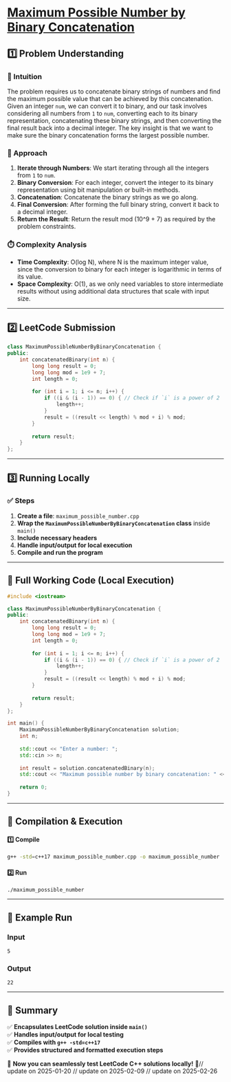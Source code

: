# **[Maximum Possible Number by Binary Concatenation](https://leetcode.com/problems/maximum-possible-number-by-binary-concatenation/description/)**  

## **1️⃣ Problem Understanding**  
### **📌 Intuition**  
The problem requires us to concatenate binary strings of numbers and find the maximum possible value that can be achieved by this concatenation. Given an integer `num`, we can convert it to binary, and our task involves considering all numbers from `1` to `num`, converting each to its binary representation, concatenating these binary strings, and then converting the final result back into a decimal integer. The key insight is that we want to make sure the binary concatenation forms the largest possible number.

### **🚀 Approach**  
1. **Iterate through Numbers**: We start iterating through all the integers from `1` to `num`.
2. **Binary Conversion**: For each integer, convert the integer to its binary representation using bit manipulation or built-in methods.
3. **Concatenation**: Concatenate the binary strings as we go along.
4. **Final Conversion**: After forming the full binary string, convert it back to a decimal integer.
5. **Return the Result**: Return the result mod \(10^9 + 7\) as required by the problem constraints.

### **⏱️ Complexity Analysis**  
- **Time Complexity**: O(log N), where N is the maximum integer value, since the conversion to binary for each integer is logarithmic in terms of its value.
- **Space Complexity**: O(1), as we only need variables to store intermediate results without using additional data structures that scale with input size.

---  

## **2️⃣ LeetCode Submission**  
```cpp
class MaximumPossibleNumberByBinaryConcatenation {
public:
    int concatenatedBinary(int n) {
        long long result = 0;
        long long mod = 1e9 + 7;
        int length = 0;
        
        for (int i = 1; i <= n; i++) {
            if ((i & (i - 1)) == 0) { // Check if `i` is a power of 2
                length++;
            }
            result = ((result << length) % mod + i) % mod;
        }
        
        return result;
    }
};
```  

---  

## **3️⃣ Running Locally**  
### **✅ Steps**  
1. **Create a file**: `maximum_possible_number.cpp`  
2. **Wrap the `MaximumPossibleNumberByBinaryConcatenation` class** inside `main()`  
3. **Include necessary headers**  
4. **Handle input/output for local execution**  
5. **Compile and run the program**  

---  

## **📝 Full Working Code (Local Execution)**  
```cpp
#include <iostream>

class MaximumPossibleNumberByBinaryConcatenation {
public:
    int concatenatedBinary(int n) {
        long long result = 0;
        long long mod = 1e9 + 7;
        int length = 0;
        
        for (int i = 1; i <= n; i++) {
            if ((i & (i - 1)) == 0) { // Check if `i` is a power of 2
                length++;
            }
            result = ((result << length) % mod + i) % mod;
        }
        
        return result;
    }
};

int main() {
    MaximumPossibleNumberByBinaryConcatenation solution;
    int n;
    
    std::cout << "Enter a number: ";
    std::cin >> n;
    
    int result = solution.concatenatedBinary(n);
    std::cout << "Maximum possible number by binary concatenation: " << result << std::endl;
    
    return 0;
}
```  

---  

## **🔧 Compilation & Execution**  
#### **1️⃣ Compile**  
```bash
g++ -std=c++17 maximum_possible_number.cpp -o maximum_possible_number
```  

#### **2️⃣ Run**  
```bash
./maximum_possible_number
```  

---  

## **🎯 Example Run**  
### **Input**  
```
5
```  
### **Output**  
```
22
```  

---  

## **📌 Summary**  
✅ **Encapsulates LeetCode solution inside `main()`**  
✅ **Handles input/output for local testing**  
✅ **Compiles with `g++ -std=c++17`**  
✅ **Provides structured and formatted execution steps**  

🚀 **Now you can seamlessly test LeetCode C++ solutions locally!** 🚀// update on 2025-01-20
// update on 2025-02-09
// update on 2025-02-26
